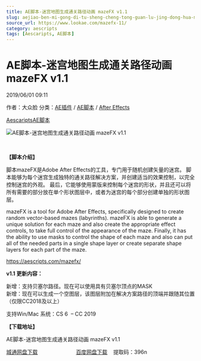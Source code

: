 ```yaml
---
title: AE脚本-迷宫地图生成通关路径动画 mazeFX v1.1
slug: aejiao-ben-mi-gong-di-tu-sheng-cheng-tong-guan-lu-jing-dong-hua-mazefx-v1-1
source_url: https://www.lookae.com/mazefx-11/
category: aescripts
tags: [Aescaripts, AE脚本]
---
```

# AE脚本-迷宫地图生成通关路径动画 mazeFX v1.1

2019/06/01 09:11

作者：大众脸
分类：[AE插件](https://www.lookae.com/after-effects/aechajian/) / [AE脚本](https://www.lookae.com/after-effects/aescripts/) / [After Effects](https://www.lookae.com/after-effects/)

[Aescaripts](https://www.lookae.com/tag/aescaripts/)[AE脚本](https://www.lookae.com/tag/ae%e8%84%9a%e6%9c%ac/)

![AE脚本-迷宫地图生成通关路径动画 mazeFX v1.1](https://www.lookae.com/wp-content/uploads/2019/04/mazeFX.jpg "AE脚本-迷宫地图生成通关路径动画 mazeFX v1.1-LookAE.com")

﻿

**【脚本介绍】**

脚本mazeFX是Adobe After Effects的工具，专门用于随机创建矢量的迷宫。 脚本能够为每个迷宫生成独特的通关路径解决方案，并创建适当的效果控制，以完全控制迷宫的外观。 最后，它能够使用蒙版来控制每个迷宫的形状，并且还可以将所有需要的部分放在单个形状图层中，或者为迷宫的每个部分创建单独的形状图层。

mazeFX is a tool for Adobe After Effects, specifically designed to create random vector-based mazes (labyrinths). mazeFX is able to generate a unique solution for each maze and also create the appropriate effect controls, to take full control of the appearance of the maze. Finally, it has the ability to use masks to control the shape of each maze and also can put all of the needed parts in a single shape layer or create separate shape layers for each part of the maze.

https://aescripts.com/mazefx/

**v1.1 更新内容：**

新增：支持贝塞尔路径。现在可以使用具有贝塞尔顶点的MASK  
新增：现在可以生成一个空图层，该图层附加在解决方案路径的顶端并跟随其位置（仅限CC2018及以上）

支持Win/Mac 系统：CS 6  – CC 2019

**【下载地址】**

AE脚本-迷宫地图生成通关路径动画 mazeFX v1.1

[城通网盘下载](https://lookae.ctfile.com/fs/680462-376709573)                          [百度网盘下载](https://pan.baidu.com/s/1Y2BV94SGBsUi3T_fheeyew)    提取码：396n
